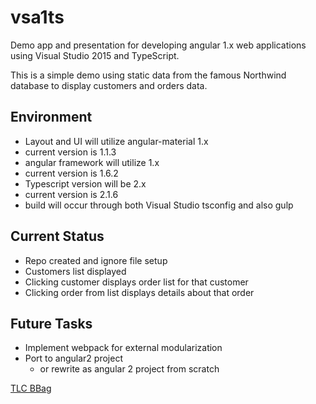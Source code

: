 # vsa1ts

Demo app and presentation for developing angular 1.x web applications using Visual Studio 2015 and TypeScript.

This is a simple demo using static data from the famous Northwind database to display customers and orders data.

## Environment
* Layout and UI will utilize angular-material 1.x
 * current version is 1.1.3
* angular framework will utilize 1.x
 * current version is 1.6.2
* Typescript version will be 2.x
 * current version is 2.1.6
* build will occur through both Visual Studio tsconfig and also gulp

## Current Status
* Repo created and ignore file setup
* Customers list displayed
* Clicking customer displays order list for that customer
* Clicking order from list displays details about that order

## Future Tasks
* Implement webpack for external modularization
* Port to angular2 project
  * or rewrite as angular 2 project from scratch

[TLC BBag](https://github.com/djmarquette/vsa1ts/blob/master/vsa1ts/docs/1.0_index.md)
